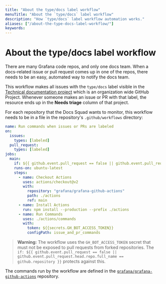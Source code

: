 ```yaml
---
title: "About the type/docs label workflow"
menuTitle: "About the `type/docs` label workflow"
description: "How `type/docs` label workflow automation works."
aliases: ["/about-the-type-docs-label-workflow/"]
keywords:
---
```


# About the type/docs label workflow

There are many Grafana code repos, and only one docs team.
When a docs-related issue or pull request comes up in one of the repos, there needs to be an easy, automated way to notify the docs team.

This workflow makes all issues with the `type/docs` label visible in the [Technical documentation project](https://github.com/orgs/grafana/projects/69) which is an organization wide GitHub Project.
Whenever someone makes an issue or PR with that label, the resource ends up in the **Needs triage** column of that project.

For each repository that the Docs Squad wants to monitor, this workflow needs to be in a file in the repository's `.github/workflows` directory:

```yaml
name: Run commands when issues or PRs are labeled
on:
  issues:
    types: [labeled]
  pull_request:
    types: [labeled]
jobs:
  main:
    if: ${{ github.event.pull_request == false || github.event.pull_request.head.repo.full_name == github.repository }}
    runs-on: ubuntu-latest
    steps:
      - name: Checkout Actions
        uses: actions/checkout@v2
        with:
          repository: "grafana/grafana-github-actions"
          path: ./actions
          ref: main
      - name: Install Actions
        run: npm install --production --prefix ./actions
      - name: Run Commands
        uses: ./actions/commands
        with:
          token: ${{secrets.GH_BOT_ACCESS_TOKEN}}
          configPath: issue_and_pr_commands
```

> **Warning:** The workflow uses the `GH_BOT_ACCESS_TOKEN` secret that must not be exposed to pull requests from forked repositories.
> The `if: ${{ github.event.pull_request == false || github.event.pull_request.head.repo.full_name == github.repository }}` protects against this.

The commands run by the workflow are defined in the [`grafana/grafana-github-actions`](https://github.com/grafana/grafana-github-actions/) repository.
